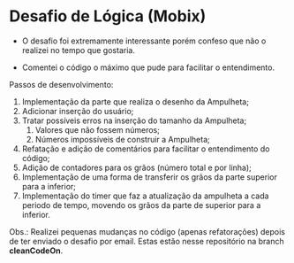 # Desafio de Lógica (Mobix)
- O desafio foi extremamente interessante porém confeso que não o realizei no tempo que gostaria.

- Comentei o código o máximo que pude para facilitar o entendimento.

Passos de desenvolvimento:

1. Implementação da parte que realiza o desenho da Ampulheta;
2. Adicionar inserção do usuário;
3. Tratar possíveis erros na inserção do tamanho da Ampulheta;
	1. Valores que não fossem números;
	2. Números impossíveis de construir a Ampulheta;
4. Refatação e adição de comentários para facilitar o entendimento do código;
5. Adição de contadores para os grãos (número total e por linha);
6. Implementação de uma forma de transferir os grãos da parte superior para a inferior;
7. Implementação do timer que faz a atualização da ampulheta a cada periodo de tempo, movendo os grãos da parte de superior para a inferior.



Obs.: Realizei pequenas mudanças no código (apenas refatorações) depois de ter enviado o desafio por email. Estas estão nesse repositório na branch **cleanCodeOn**.
